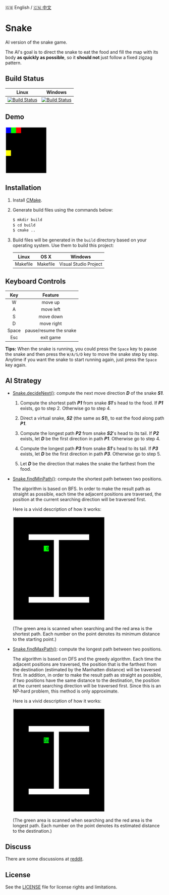 :uk: English / [:cn: 中文](./README-CN.md)

# Snake

AI version of the snake game.

The AI's goal is to direct the snake to eat the food and fill the map with its body **as quickly as possible**, so it **should not** just follow a fixed zigzag pattern.

## Build Status

| Linux | Windows |
|:-----:|:-------:|
|[![Build Status](https://travis-ci.org/stevennL/Snake.svg?branch=master)](https://travis-ci.org/stevennL/Snake)|[![Build Status](https://ci.appveyor.com/api/projects/status/bryir507227d0i1q?svg=true)](https://ci.appveyor.com/project/stevennL/snake)|

## Demo

![](img/AI.gif)

## Installation

1. Install [CMake](https://cmake.org/download/).

2. Generate build files using the commands below:

    ```bash
    $ mkdir build
    $ cd build
    $ cmake ..
    ```

3. Build files will be generated in the `build` directory based on your operating system. Use them to build this project:

    | Linux | OS X | Windows |
    |:-----:|:----:|:-------:|
    |Makefile|Makefile|Visual Studio Project|

## Keyboard Controls

| Key | Feature |
|:---:|:-------:|
|W|move up|
|A|move left|
|S|move down|
|D|move right|
|Space|pause/resume the snake|
|Esc|exit game|

**Tips:** When the snake is running, you could press the `Space` key to pause the snake and then press the `W/A/S/D` key to move the snake step by step. Anytime if you want the snake to start running again, just press the `Space` key again.

## AI Strategy

* [Snake.decideNext()](./src/model/Snake.cpp#L103): compute the next move direction ***D*** of the snake ***S1***.

    1. Compute the shortest path ***P1*** from snake ***S1***'s head to the food. If ***P1*** exists, go to step 2. Otherwise go to step 4.

    2. Direct a virtual snake, ***S2*** (the same as ***S1***), to eat the food along path ***P1***.

    3. Compute the longest path ***P2*** from snake ***S2***'s head to its tail. If ***P2*** exists, let ***D*** be the first direction in path ***P1***. Otherwise go to step 4.

    4. Compute the longest path ***P3*** from snake ***S1***'s head to its tail. If ***P3*** exists, let ***D*** be the first direction in path ***P3***. Otherwise go to step 5.

    5. Let ***D*** be the direction that makes the snake the farthest from the food.

* [Snake.findMinPath()](./src/model/Snake.cpp#L176): compute the shortest path between two positions.

    The algorithm is based on BFS. In order to make the result path as straight as possible, each time the adjacent positions are traversed, the position at the current searching direction will be traversed first.

    Here is a vivid description of how it works:

    ![](img/shortest_path.gif)

    (The green area is scanned when searching and the red area is the shortest path. Each number on the point denotes its minimum distance to the starting point.)
  
* [Snake.findMaxPath()](./src/model/Snake.cpp#L220): compute the longest path between two positions.

    The algorithm is based on DFS and the greedy algorithm. Each time the adjacent positions are traversed, the position that is the farthest from the destination (estimated by the Manhatten distance) will be traversed first. In addition, in order to make the result path as straight as possible, if two positions have the same distance to the destination, the position at the current searching direction will be traversed first. Since this is an NP-hard problem, this method is only approximate.

    Here is a vivid description of how it works:
    
    ![](img/longest_path.gif)

    (The green area is scanned when searching and the red area is the longest path. Each number on the point denotes its estimated distance to the destination.)

## Discuss

There are some discussions at [reddit](https://www.reddit.com/r/programming/comments/5ly972/ai_algorithm_of_snake_game_share_opinions_if_you/).

## License

See the [LICENSE](./LICENSE) file for license rights and limitations.
